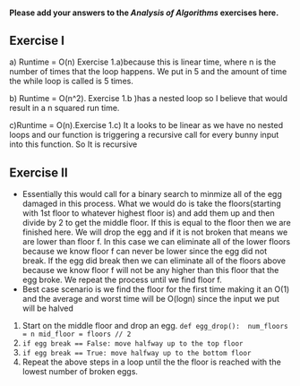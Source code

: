 #### Please add your answers to the ***Analysis of  Algorithms*** exercises here.

## Exercise I

a) Runtime = O(n) Exercise 1.a)because this is linear time, where n is the number of times that the loop happens. We put in 5 and the amount of time the while loop is called is 5 times.


b) Runtime = O(n^2). Exercise 1.b )has a nested loop so I believe that would result in a n squared run time.


c)Runtime = O(n).Exercise 1.c) It a looks to be linear as we have no nested loops and our function is triggering a recursive call for every bunny input into this function. So It is recursive

## Exercise II
- Essentially this would call for a binary search to minmize all of the egg damaged in this process. What we would do is take the floors(starting with 1st floor to whatever highest floor is) and add them up and then divide by 2 to get the middle floor. If this is equal to the floor then we are finished here. We will drop the egg and if it is not broken that means we are lower than floor f. In this case we can eliminate all of the lower floors because we know floor f can never be lower since the egg did not break. If the egg did break then we can eliminate all of the floors above because we know floor f will not be any higher than this floor that the egg broke. We repeat the process until we find floor f.
- Best case scenario is we find the floor for the first time making it an O(1) and the average and worst time will be O(logn) since the input we put will be halved

 1. Start on the middle floor and drop an egg. ```def egg_drop(): 
                                                    num_floors = n
                                                    mid_floor = floors // 2```  
 2. `if egg break == False: move halfway up to the top floor` 
 3. `if egg break == True: move halfway up to the bottom floor`
 4. Repeat the above steps in a loop until the the floor is reached with the lowest
    number of broken eggs.


